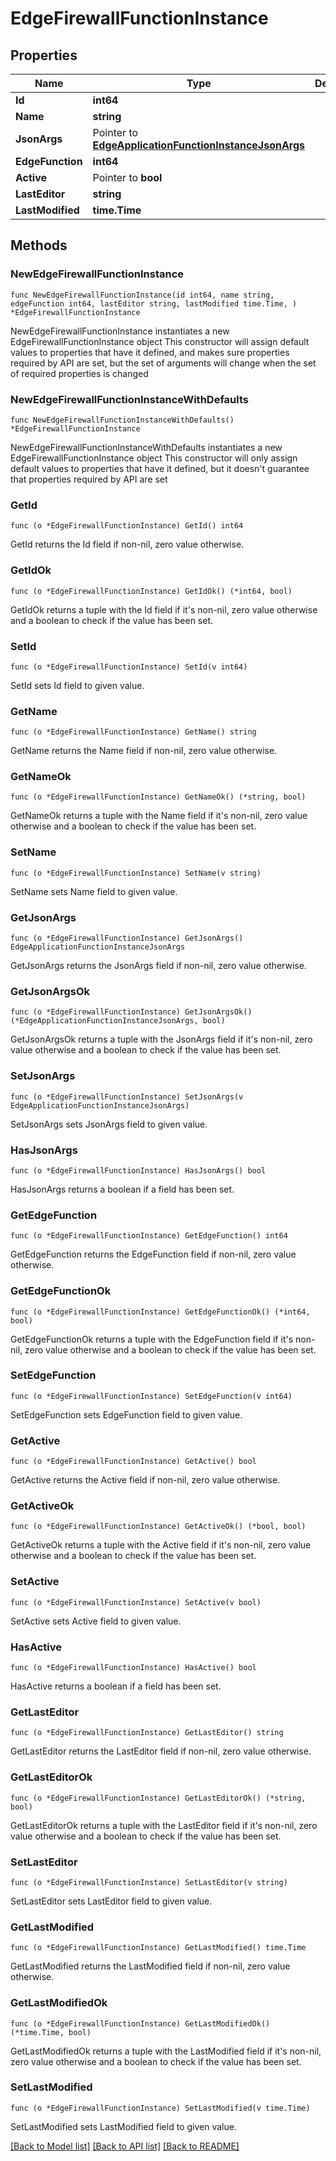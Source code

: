 # EdgeFirewallFunctionInstance

## Properties

Name | Type | Description | Notes
------------ | ------------- | ------------- | -------------
**Id** | **int64** |  | [readonly] 
**Name** | **string** |  | 
**JsonArgs** | Pointer to [**EdgeApplicationFunctionInstanceJsonArgs**](EdgeApplicationFunctionInstanceJsonArgs.md) |  | [optional] 
**EdgeFunction** | **int64** |  | 
**Active** | Pointer to **bool** |  | [optional] 
**LastEditor** | **string** |  | [readonly] 
**LastModified** | **time.Time** |  | [readonly] 

## Methods

### NewEdgeFirewallFunctionInstance

`func NewEdgeFirewallFunctionInstance(id int64, name string, edgeFunction int64, lastEditor string, lastModified time.Time, ) *EdgeFirewallFunctionInstance`

NewEdgeFirewallFunctionInstance instantiates a new EdgeFirewallFunctionInstance object
This constructor will assign default values to properties that have it defined,
and makes sure properties required by API are set, but the set of arguments
will change when the set of required properties is changed

### NewEdgeFirewallFunctionInstanceWithDefaults

`func NewEdgeFirewallFunctionInstanceWithDefaults() *EdgeFirewallFunctionInstance`

NewEdgeFirewallFunctionInstanceWithDefaults instantiates a new EdgeFirewallFunctionInstance object
This constructor will only assign default values to properties that have it defined,
but it doesn't guarantee that properties required by API are set

### GetId

`func (o *EdgeFirewallFunctionInstance) GetId() int64`

GetId returns the Id field if non-nil, zero value otherwise.

### GetIdOk

`func (o *EdgeFirewallFunctionInstance) GetIdOk() (*int64, bool)`

GetIdOk returns a tuple with the Id field if it's non-nil, zero value otherwise
and a boolean to check if the value has been set.

### SetId

`func (o *EdgeFirewallFunctionInstance) SetId(v int64)`

SetId sets Id field to given value.


### GetName

`func (o *EdgeFirewallFunctionInstance) GetName() string`

GetName returns the Name field if non-nil, zero value otherwise.

### GetNameOk

`func (o *EdgeFirewallFunctionInstance) GetNameOk() (*string, bool)`

GetNameOk returns a tuple with the Name field if it's non-nil, zero value otherwise
and a boolean to check if the value has been set.

### SetName

`func (o *EdgeFirewallFunctionInstance) SetName(v string)`

SetName sets Name field to given value.


### GetJsonArgs

`func (o *EdgeFirewallFunctionInstance) GetJsonArgs() EdgeApplicationFunctionInstanceJsonArgs`

GetJsonArgs returns the JsonArgs field if non-nil, zero value otherwise.

### GetJsonArgsOk

`func (o *EdgeFirewallFunctionInstance) GetJsonArgsOk() (*EdgeApplicationFunctionInstanceJsonArgs, bool)`

GetJsonArgsOk returns a tuple with the JsonArgs field if it's non-nil, zero value otherwise
and a boolean to check if the value has been set.

### SetJsonArgs

`func (o *EdgeFirewallFunctionInstance) SetJsonArgs(v EdgeApplicationFunctionInstanceJsonArgs)`

SetJsonArgs sets JsonArgs field to given value.

### HasJsonArgs

`func (o *EdgeFirewallFunctionInstance) HasJsonArgs() bool`

HasJsonArgs returns a boolean if a field has been set.

### GetEdgeFunction

`func (o *EdgeFirewallFunctionInstance) GetEdgeFunction() int64`

GetEdgeFunction returns the EdgeFunction field if non-nil, zero value otherwise.

### GetEdgeFunctionOk

`func (o *EdgeFirewallFunctionInstance) GetEdgeFunctionOk() (*int64, bool)`

GetEdgeFunctionOk returns a tuple with the EdgeFunction field if it's non-nil, zero value otherwise
and a boolean to check if the value has been set.

### SetEdgeFunction

`func (o *EdgeFirewallFunctionInstance) SetEdgeFunction(v int64)`

SetEdgeFunction sets EdgeFunction field to given value.


### GetActive

`func (o *EdgeFirewallFunctionInstance) GetActive() bool`

GetActive returns the Active field if non-nil, zero value otherwise.

### GetActiveOk

`func (o *EdgeFirewallFunctionInstance) GetActiveOk() (*bool, bool)`

GetActiveOk returns a tuple with the Active field if it's non-nil, zero value otherwise
and a boolean to check if the value has been set.

### SetActive

`func (o *EdgeFirewallFunctionInstance) SetActive(v bool)`

SetActive sets Active field to given value.

### HasActive

`func (o *EdgeFirewallFunctionInstance) HasActive() bool`

HasActive returns a boolean if a field has been set.

### GetLastEditor

`func (o *EdgeFirewallFunctionInstance) GetLastEditor() string`

GetLastEditor returns the LastEditor field if non-nil, zero value otherwise.

### GetLastEditorOk

`func (o *EdgeFirewallFunctionInstance) GetLastEditorOk() (*string, bool)`

GetLastEditorOk returns a tuple with the LastEditor field if it's non-nil, zero value otherwise
and a boolean to check if the value has been set.

### SetLastEditor

`func (o *EdgeFirewallFunctionInstance) SetLastEditor(v string)`

SetLastEditor sets LastEditor field to given value.


### GetLastModified

`func (o *EdgeFirewallFunctionInstance) GetLastModified() time.Time`

GetLastModified returns the LastModified field if non-nil, zero value otherwise.

### GetLastModifiedOk

`func (o *EdgeFirewallFunctionInstance) GetLastModifiedOk() (*time.Time, bool)`

GetLastModifiedOk returns a tuple with the LastModified field if it's non-nil, zero value otherwise
and a boolean to check if the value has been set.

### SetLastModified

`func (o *EdgeFirewallFunctionInstance) SetLastModified(v time.Time)`

SetLastModified sets LastModified field to given value.



[[Back to Model list]](../README.md#documentation-for-models) [[Back to API list]](../README.md#documentation-for-api-endpoints) [[Back to README]](../README.md)


